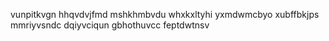 vunpitkvgn hhqvdvjfmd mshkhmbvdu whxkxltyhi yxmdwmcbyo xubffbkjps mmriyvsndc dqiyvciqun gbhothuvcc feptdwtnsv

